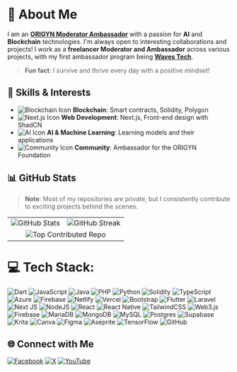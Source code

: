 

# 👋 About Me  
I am an [**ORIGYN Moderator Ambassador**](https://www.origyn.com/) with a passion for **AI** and **Blockchain** technologies. I'm always open to interesting collaborations and projects! I work as a **freelancer Moderator and Ambassador** across various projects, with my first ambassador program being [**Waves Tech**](https://waves.tech/).  
> **Fun fact**: I survive and thrive every day with a positive mindset!



## 🚀 Skills & Interests  
- ![Blockchain Icon](https://img.shields.io/badge/Blockchain-232F3E?style=for-the-badge&logo=blockchain&logoColor=white) **Blockchain**: Smart contracts, Solidity, Polygon  
- ![Next.js Icon](https://img.shields.io/badge/Next.js-000000?style=for-the-badge&logo=nextdotjs&logoColor=white) **Web Development**: Next.js, Front-end design with ShadCN  
- ![AI Icon](https://img.shields.io/badge/AI-0000FF?style=for-the-badge&logo=ai&logoColor=white) **AI & Machine Learning**: Learning models and their applications  
- ![Community Icon](https://img.shields.io/badge/Community-FF4500?style=for-the-badge&logo=community&logoColor=white) **Community**: Ambassador for the ORIGYN Foundation





## 📊 GitHub Stats

> **Note**: Most of my repositories are private, but I consistently contribute to exciting projects behind the scenes.

<table>
  <tr>
    <td><img src="https://github-readme-stats.vercel.app/api?username=jazznase&theme=dark&hide_border=false&include_all_commits=true&count_private=true" alt="GitHub Stats" /></td>
    <td><img src="https://github-readme-streak-stats.herokuapp.com/?user=jazznase&theme=dark&hide_border=false" alt="GitHub Streak" /></td>
  </tr>
  <tr>
    <td colspan="2" align="center"><img src="https://github-contributor-stats.vercel.app/api?username=jazznase&limit=5&theme=dark&combine_all_yearly_contributions=true" alt="Top Contributed Repo" /></td>
  </tr>
</table>




# 💻 Tech Stack:
 ![Dart](https://img.shields.io/badge/dart-%230175C2.svg?style=for-the-badge&logo=dart&logoColor=white) ![JavaScript](https://img.shields.io/badge/javascript-%23323330.svg?style=for-the-badge&logo=javascript&logoColor=%23F7DF1E) ![Java](https://img.shields.io/badge/java-%23ED8B00.svg?style=for-the-badge&logo=openjdk&logoColor=white) ![PHP](https://img.shields.io/badge/php-%23777BB4.svg?style=for-the-badge&logo=php&logoColor=white) ![Python](https://img.shields.io/badge/python-3670A0?style=for-the-badge&logo=python&logoColor=ffdd54) ![Solidity](https://img.shields.io/badge/Solidity-%23363636.svg?style=for-the-badge&logo=solidity&logoColor=white) ![TypeScript](https://img.shields.io/badge/typescript-%23007ACC.svg?style=for-the-badge&logo=typescript&logoColor=white) ![Azure](https://img.shields.io/badge/azure-%230072C6.svg?style=for-the-badge&logo=microsoftazure&logoColor=white)  ![Firebase](https://img.shields.io/badge/firebase-%23039BE5.svg?style=for-the-badge&logo=firebase) ![Netlify](https://img.shields.io/badge/netlify-%23000000.svg?style=for-the-badge&logo=netlify&logoColor=#00C7B7) ![Vercel](https://img.shields.io/badge/vercel-%23000000.svg?style=for-the-badge&logo=vercel&logoColor=white) ![Bootstrap](https://img.shields.io/badge/bootstrap-%238511FA.svg?style=for-the-badge&logo=bootstrap&logoColor=white)  ![Flutter](https://img.shields.io/badge/Flutter-%2302569B.svg?style=for-the-badge&logo=Flutter&logoColor=white)  ![Laravel](https://img.shields.io/badge/laravel-%23FF2D20.svg?style=for-the-badge&logo=laravel&logoColor=white) ![Next JS](https://img.shields.io/badge/Next-black?style=for-the-badge&logo=next.js&logoColor=white) ![NodeJS](https://img.shields.io/badge/node.js-6DA55F?style=for-the-badge&logo=node.js&logoColor=white) ![React](https://img.shields.io/badge/react-%2320232a.svg?style=for-the-badge&logo=react&logoColor=%2361DAFB) ![React Native](https://img.shields.io/badge/react_native-%2320232a.svg?style=for-the-badge&logo=react&logoColor=%2361DAFB) ![TailwindCSS](https://img.shields.io/badge/tailwindcss-%2338B2AC.svg?style=for-the-badge&logo=tailwind-css&logoColor=white) ![Web3.js](https://img.shields.io/badge/web3.js-F16822?style=for-the-badge&logo=web3.js&logoColor=white) ![Firebase](https://img.shields.io/badge/firebase-a08021?style=for-the-badge&logo=firebase&logoColor=ffcd34) ![MariaDB](https://img.shields.io/badge/MariaDB-003545?style=for-the-badge&logo=mariadb&logoColor=white) ![MongoDB](https://img.shields.io/badge/MongoDB-%234ea94b.svg?style=for-the-badge&logo=mongodb&logoColor=white) ![MySQL](https://img.shields.io/badge/mysql-4479A1.svg?style=for-the-badge&logo=mysql&logoColor=white) ![Postgres](https://img.shields.io/badge/postgres-%23316192.svg?style=for-the-badge&logo=postgresql&logoColor=white) ![Supabase](https://img.shields.io/badge/Supabase-3ECF8E?style=for-the-badge&logo=supabase&logoColor=white) ![Krita](https://img.shields.io/badge/Krita-203759?style=for-the-badge&logo=krita&logoColor=EEF37B) ![Canva](https://img.shields.io/badge/Canva-%2300C4CC.svg?style=for-the-badge&logo=Canva&logoColor=white) ![Figma](https://img.shields.io/badge/figma-%23F24E1E.svg?style=for-the-badge&logo=figma&logoColor=white) ![Aseprite](https://img.shields.io/badge/Aseprite-FFFFFF?style=for-the-badge&logo=Aseprite&logoColor=#7D929E) ![TensorFlow](https://img.shields.io/badge/TensorFlow-%23FF6F00.svg?style=for-the-badge&logo=TensorFlow&logoColor=white) ![GitHub](https://img.shields.io/badge/github-%23121011.svg?style=for-the-badge&logo=github&logoColor=white) 



## 🌐 Connect with Me  
[![Facebook](https://img.shields.io/badge/Facebook-%231877F2.svg?logo=Facebook&logoColor=white)](https://facebook.com/jazz.nase.14) 
[![X](https://img.shields.io/badge/X-black.svg?logo=X&logoColor=white)](https://x.com/JazzMichaelNase) 
[![YouTube](https://img.shields.io/badge/YouTube-%23FF0000.svg?logo=YouTube&logoColor=white)](https://youtube.com/@JazzMichaelNase)



<!-- Proudly created with GPRM ( https://gprm.itsvg.in ) -->
